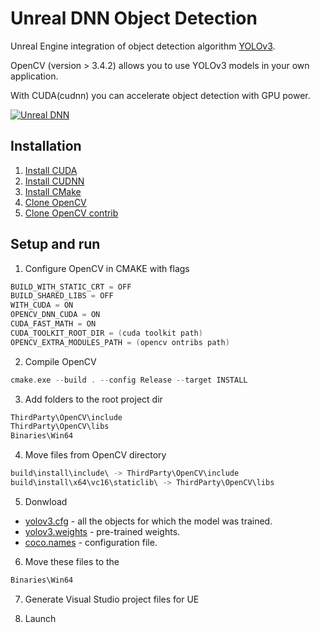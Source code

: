 # Unreal DNN Object Detection
Unreal Engine integration of object detection algorithm [YOLOv3](https://pjreddie.com/darknet/yolo/).

OpenCV (version > 3.4.2) allows you to use YOLOv3 models in your own application.

With CUDA(cudnn) you can accelerate object detection with GPU power.

[![Unreal DNN](http://pic.20secondstosun.com/coverunrealdnn.png)](https://www.youtube.com/watch?v=nMUEpjb18Gc)

## Installation
1. [Install CUDA](https://docs.nvidia.com/cuda/cuda-installation-guide-microsoft-windows/index.html#installing-cuda-development-tools)
2. [Install CUDNN](https://developer.nvidia.com/cudnn)
3. [Install CMake](https://cmake.org/download/)
4. [Clone OpenCV](https://github.com/opencv/opencv)
5. [Clone OpenCV contrib](https://github.com/opencv/opencv_contrib)

## Setup and run
1. Configure OpenCV in CMAKE with flags
```c++
BUILD_WITH_STATIC_CRT = OFF
BUILD_SHARED_LIBS = OFF
WITH_CUDA = ON
OPENCV_DNN_CUDA = ON
CUDA_FAST_MATH = ON 
CUDA_TOOLKIT_ROOT_DIR = (cuda toolkit path)
OPENCV_EXTRA_MODULES_PATH = (opencv ontribs path) 
```

2. Compile OpenCV
```c++
cmake.exe --build . --config Release --target INSTALL
```

3. Add folders to the root project dir
```c++
ThirdParty\OpenCV\include
ThirdParty\OpenCV\libs
Binaries\Win64
```

4. Move files from OpenCV directory
```c++
build\install\include\ -> ThirdParty\OpenCV\include
build\install\x64\vc16\staticlib\ -> ThirdParty\OpenCV\libs
```

5. Donwload 
* [yolov3.cfg](https://github.com/pjreddie/darknet/blob/master/cfg/yolov3.cfg) - all the objects for which the model was trained.
* [yolov3.weights](https://pjreddie.com/media/files/yolov3.weights) - pre-trained weights.
* [coco.names](https://github.com/pjreddie/darknet/blob/master/data/coco.names) - configuration file.

6. Move these files to the 
```c++
Binaries\Win64
```

7. Generate Visual Studio project files for UE

8. Launch
